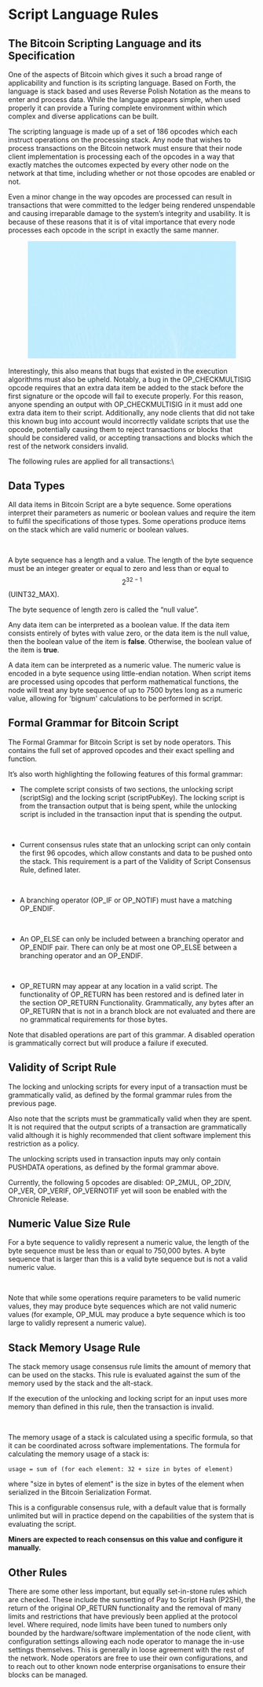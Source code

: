 # Script Language Rules

## The Bitcoin Scripting Language and its Specification

One of the aspects of Bitcoin which gives it such a broad range of applicability and function is its scripting language. Based on Forth, the language is stack based and uses Reverse Polish Notation as the means to enter and process data. While the language appears simple, when used properly it can provide a Turing complete environment within which complex and diverse applications can be built.

The scripting language is made up of a set of 186 opcodes which each instruct operations on the processing stack. Any node that wishes to process transactions on the Bitcoin network must ensure that their node client implementation is processing each of the opcodes in a way that exactly matches the outcomes expected by every other node on the network at that time, including whether or not those opcodes are enabled or not.

Even a minor change in the way opcodes are processed can result in transactions that were committed to the ledger being rendered unspendable and causing irreparable damage to the system’s integrity and usability. It is because of these reasons that it is of vital importance that every node processes each opcode in the script in exactly the same manner.

<figure><img src="../../../academy/BSV Infrastructure/.gitbook/assets/CHAPTER 2 GIF 10.gif" alt=""><figcaption></figcaption></figure>

Interestingly, this also means that bugs that existed in the execution algorithms must also be upheld. Notably, a bug in the OP\_CHECKMULTISIG opcode requires that an extra data item be added to the stack before the first signature or the opcode will fail to execute properly. For this reason, anyone spending an output with OP\_CHECKMULTISIG in it must add one extra data item to their script. Additionally, any node clients that did not take this known bug into account would incorrectly validate scripts that use the opcode, potentially causing them to reject transactions or blocks that should be considered valid, or accepting transactions and blocks which the rest of the network considers invalid.

The following rules are applied for all transactions:\


## Data Types

All data items in Bitcoin Script are a byte sequence. Some operations interpret their parameters as numeric or boolean values and require the item to fulfil the specifications of those types. Some operations produce items on the stack which are valid numeric or boolean values.

<figure><img src="../../../academy/BSV Infrastructure/.gitbook/assets/CHAPTER 2 GIF 11.gif" alt=""><figcaption></figcaption></figure>

A byte sequence has a length and a value. The length of the byte sequence must be an integer greater or equal to zero and less than or equal to $$2^{32-1}$$(UINT32\_MAX).

The byte sequence of length zero is called the “null value”.

Any data item can be interpreted as a boolean value. If the data item consists entirely of bytes with value zero, or the data item is the null value, then the boolean value of the item is **false**. Otherwise, the boolean value of the item is **true**.

A data item can be interpreted as a numeric value. The numeric value is encoded in a byte sequence using little-endian notation. When script items are processed using opcodes that perform mathematical functions, the node will treat any byte sequence of up to 7500 bytes long as a numeric value, allowing for 'bignum' calculations to be performed in script.

## Formal Grammar for Bitcoin Script

The Formal Grammar for Bitcoin Script is set by node operators. This contains the full set of approved opcodes and their exact spelling and function.

It’s also worth highlighting the following features of this formal grammar:

* The complete script consists of two sections, the unlocking script (scriptSig) and the locking script (scriptPubKey). The locking script is from the transaction output that is being spent, while the unlocking script is included in the transaction input that is spending the output.

<figure><img src="../../../academy/BSV Infrastructure/.gitbook/assets/CHAPTER 2 GIF 12.gif" alt=""><figcaption></figcaption></figure>

* Current consensus rules state that an unlocking script can only contain the first 96 opcodes, which allow constants and data to be pushed onto the stack. This requirement is a part of the Validity of Script Consensus Rule, defined later.

<figure><img src="../../../academy/BSV Infrastructure/.gitbook/assets/CHAPTER 2 GIF 12A.gif" alt=""><figcaption></figcaption></figure>

* A branching operator (OP\_IF or OP\_NOTIF) must have a matching OP\_ENDIF.

<figure><img src="../../../academy/BSV Infrastructure/.gitbook/assets/CHAPTER 2 GIF 12B.gif" alt=""><figcaption></figcaption></figure>

* An OP\_ELSE can only be included between a branching operator and OP\_ENDIF pair. There can only be at most one OP\_ELSE between a branching operator and an OP\_ENDIF.

<figure><img src="../../../academy/BSV Infrastructure/.gitbook/assets/CHAPTER 2 GIF 12C.gif" alt=""><figcaption></figcaption></figure>

* OP\_RETURN may appear at any location in a valid script. The functionality of OP\_RETURN has been restored and is defined later in the section OP\_RETURN Functionality. Grammatically, any bytes after an OP\_RETURN that is not in a branch block are not evaluated and there are no grammatical requirements for those bytes.

Note that disabled operations are part of this grammar. A disabled operation is grammatically correct but will produce a failure if executed.

## Validity of Script Rule

The locking and unlocking scripts for every input of a transaction must be grammatically valid, as defined by the formal grammar rules from the previous page.

Also note that the scripts must be grammatically valid when they are spent. It is not required that the output scripts of a transaction are grammatically valid although it is highly recommended that client software implement this restriction as a policy.

The unlocking scripts used in transaction inputs may only contain PUSHDATA operations, as defined by the formal grammar above.

Currently, the following 5 opcodes are disabled: OP\_2MUL, OP\_2DIV, OP\_VER, OP\_VERIF, OP\_VERNOTIF yet will soon be enabled with the Chronicle Release.

## Numeric Value Size Rule

For a byte sequence to validly represent a numeric value, the length of the byte sequence must be less than or equal to 750,000 bytes. A byte sequence that is larger than this is a valid byte sequence but is not a valid numeric value.

<figure><img src="../../../academy/BSV Infrastructure/.gitbook/assets/CHAPTER 2 GIF 16.gif" alt=""><figcaption></figcaption></figure>

Note that while some operations require parameters to be valid numeric values, they may produce byte sequences which are not valid numeric values (for example, OP\_MUL may produce a byte sequence which is too large to validly represent a numeric value).

## Stack Memory Usage Rule

The stack memory usage consensus rule limits the amount of memory that can be used on the stacks. This rule is evaluated against the sum of the memory used by the stack and the alt-stack.

If the execution of the unlocking and locking script for an input uses more memory than defined in this rule, then the transaction is invalid.

<figure><img src="../../../academy/BSV Infrastructure/.gitbook/assets/CHAPTER 2 GIF 17.gif" alt=""><figcaption></figcaption></figure>

The memory usage of a stack is calculated using a specific formula, so that it can be coordinated across software implementations. The formula for calculating the memory usage of a stack is:

```
usage = sum of (for each element: 32 + size in bytes of element)
```

where "size in bytes of element" is the size in bytes of the element when serialized in the Bitcoin Serialization Format.

This is a configurable consensus rule, with a default value that is formally unlimited but will in practice depend on the capabilities of the system that is evaluating the script.

**Miners are expected to reach consensus on this value and configure it manually.**

## Other Rules

There are some other less important, but equally set-in-stone rules which are checked. These include the sunsetting of Pay to Script Hash (P2SH), the return of the original OP\_RETURN functionality and the removal of many limits and restrictions that have previously been applied at the protocol level. Where required, node limits have been tuned to numbers only bounded by the hardware/software implementation of the node client, with configuration settings allowing each node operator to manage the in-use settings themselves. This is generally in loose agreement with the rest of the network. Node operators are free to use their own configurations, and to reach out to other known node enterprise organisations to ensure their blocks can be managed.









